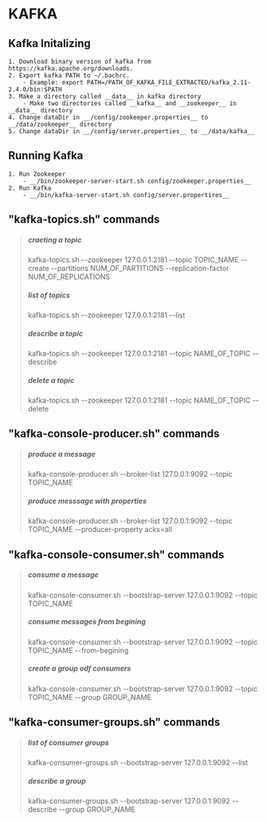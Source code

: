 # KAFKA

## Kafka Initalizing

    1. Download binary version of kafka from https://kafka.apache.org/downloads.
    2. Export kafka PATH to ~/.bachrc.
        - Example: export PATH=/PATH_OF_KAFKA_FILE_EXTRACTED/kafka_2.11-2.4.0/bin:$PATH
    3. Make a directory called __data__ in kafka directory
        - Make two directories called __kafka__ and __zookeeper__ in __data__ directory
    4. Change dataDir in __/config/zookeeper.properties__ to __/data/zookeeper__ directory 
    5. Change dataDir in __/config/server.properties__ to __/data/kafka__

## Running Kafka

    1. Run Zookeeper
        - __/bin/zookeeper-server-start.sh config/zookeeper.properties__
    2. Run Kafka
        - __/bin/kafka-server-start.sh config/server.propertires__

## "kafka-topics.sh" commands
>
> ##### craeting a topic 
>
> kafka-topics.sh --zookeeper 127.0.0.1:2181 --topic TOPIC_NAME --create --partitions NUM_OF_PARTITIONS --replication-factor NUM_OF_REPLICATIONS
>
> ##### list of topics
>
> kafka-topics.sh --zookeeper 127.0.0.1:2181 --list
>
> ##### describe a topic
>
> kafka-topics.sh --zookeeper 127.0.0.1:2181 --topic NAME_OF_TOPIC --describe
>
> ##### delete a topic
>
> kafka-topics.sh --zookeeper 127.0.0.1:2181 --topic NAME_OF_TOPIC --delete

## "kafka-console-producer.sh" commands
>
> ##### produce a message
>
> kafka-console-producer.sh --broker-list 127.0.0.1:9092 --topic TOPIC_NAME
>
> ##### produce messsage with properties
>
> kafka-console-producer.sh --broker-list 127.0.0.1:9092 --topic TOPIC_NAME --producer-property acks=all

## "kafka-console-consumer.sh" commands
>
> ##### consume a message
>
> kafka-console-consumer.sh --bootstrap-server 127.0.0.1:9092 --topic TOPIC_NAME
>
> ##### consume messages from begining
>
> kafka-console-consumer.sh --bootstrap-server 127.0.0.1:9092 --topic TOPIC_NAME --from-begining
>
> ##### create a group odf consumers
>
> kafka-console-consumer.sh --bootstrap-server 127.0.0.1:9092 --topic TOPIC_NAME --group GROUP_NAME

## "kafka-consumer-groups.sh" commands
>
> ##### list of consumer groups
>
> kafka-consumer-groups.sh --bootstrap-server 127.0.0.1:9092 --list
>
> ##### describe a group
>
> kafka-consumer-groups.sh --bootstrap-server 127.0.0.1:9092 --describe --group GROUP_NAME
